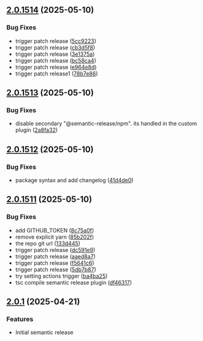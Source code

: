 ## [2.0.1514](https://github.com/eco/er-test/compare/v2.0.1513...v2.0.1514) (2025-05-10)

### Bug Fixes

- trigger patch release ([5cc9223](https://github.com/eco/er-test/commit/5cc92237068004a6bdb07dff226d8b3a28ef5d55))
- trigger patch release ([cb3d5f8](https://github.com/eco/er-test/commit/cb3d5f803cbe74cd55f51e77c12be7e316176703))
- trigger patch release ([3e1375a](https://github.com/eco/er-test/commit/3e1375aaefcd9c3aeaee639431728307c741b30b))
- trigger patch release ([bc58ca4](https://github.com/eco/er-test/commit/bc58ca44f7492dc3121428e22b30de233f91a940))
- trigger patch release ([e964e8d](https://github.com/eco/er-test/commit/e964e8decbb7b31ef29f2ae991c4485e23d0c3a0))
- trigger patch release1 ([78b7e86](https://github.com/eco/er-test/commit/78b7e86ebbf7e2ed30ea15184441376e77ae908b))

## [2.0.1513](https://github.com/eco/er-test/compare/v2.0.1512...v2.0.1513) (2025-05-10)

### Bug Fixes

- disable secondary "@semantic-release/npm". its handled in the custom plugin ([2a8fa32](https://github.com/eco/er-test/commit/2a8fa3286943b8e3938aaf311c91a1068453aa8a))

## [2.0.1512](https://github.com/eco/er-test/compare/v2.0.1511...v2.0.1512) (2025-05-10)

### Bug Fixes

- package syntax and add changelog ([41d4de0](https://github.com/eco/er-test/commit/41d4de0bb64234684d0b1dfd8b8359baa4c62966))

## [2.0.1511](https://github.com/eco/er-test/compare/vv2.0.1510...v2.0.1511) (2025-05-10)

### Bug Fixes

- add GITHUB_TOKEN ([8c75a0f](https://github.com/eco/er-test/commit/8c75a0f3283c0cede949bfe54b7931c90507ef87))
- remove explicit yarn ([85b202f](https://github.com/eco/er-test/commit/85b202f98fc8bf330ebf469eb0b178a2c573f1e3))
- the repo git url ([133d445](https://github.com/eco/er-test/commit/133d445f3a80d82c24a79517831619d13d42c748))
- trigger patch release ([dc591e9](https://github.com/eco/er-test/commit/dc591e90b20ab928cd332552a3ee27e72efda05c))
- trigger patch release ([aaed8a7](https://github.com/eco/er-test/commit/aaed8a71ccca9a6cf37eaa6c19840521c8a3a001))
- trigger patch release ([f5641c6](https://github.com/eco/er-test/commit/f5641c6ecf53d422606e5471e03e4d60d1cd9cd6))
- trigger patch release ([5db7b87](https://github.com/eco/er-test/commit/5db7b870ad85b71ae31776c5a89c762a46f369dd))
- try setting actions trigger ([ba4ba25](https://github.com/eco/er-test/commit/ba4ba25b4d77f1878be4f71cca59deef3388efac))
- tsc compile semantic release plugin ([df46317](https://github.com/eco/er-test/commit/df4631784dbb120dc30ac30ac036db19fa8df9a3))

## [2.0.1](https://github.com/eco/eco-routes-stoyan/compare/v1.1.1...v1.1.2) (2025-04-21)

### Features

- Initial semantic release
